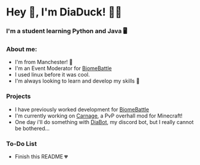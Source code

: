 # Hey :wave:, I'm DiaDuck! 💎🦆

### I'm a student learning Python and Java 🖥️

### About me:
- I'm from Manchester! 📌
- I'm an Event Moderator for [BiomeBattle](https://twitter.com/BiomeBattle)
- I used linux before it was cool.
- I'm always looking to learn and develop my skills 🎉

### Projects
- I have previously worked development for [BiomeBattle](https://twitter.com/BiomeBattle)
- I'm currently working on [Carnage](https://github.com/TeamCarnage/Carnage), a PvP overhall mod for Minecraft!
- One day i'll do something with [DiaBot](https://github.com/diaduck/DiaBot), my discord bot, but I really cannot be bothered...

### To-Do List
- Finish this README 💔


<!---
diaduck/diaduck is a ✨ special ✨ repository because its `README.md` (this file) appears on your GitHub profile.
You can click the Preview link to take a look at your changes.
--->
